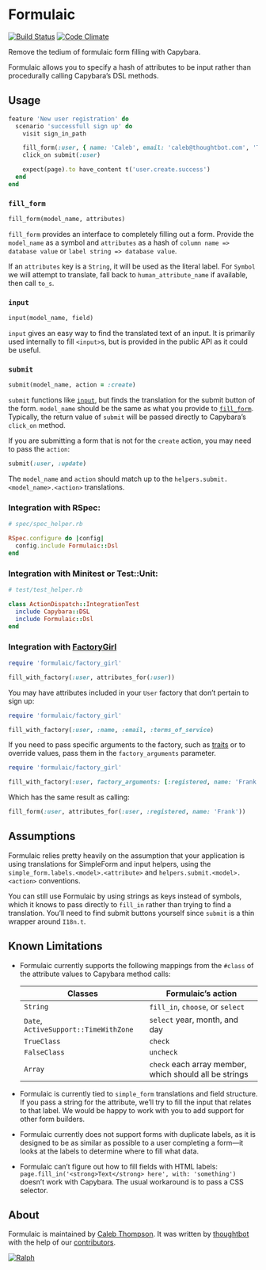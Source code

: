 # Formulaic

[![Build Status](https://travis-ci.org/thoughtbot/formulaic.png?branch=master)](https://travis-ci.org/thoughtbot/formulaic)
[![Code Climate](https://codeclimate.com/github/thoughtbot/formulaic.png)](https://codeclimate.com/github/thoughtbot/formulaic)

Remove the tedium of formulaic form filling with Capybara.

Formulaic allows you to specify a hash of attributes to be input rather than
procedurally calling Capybara’s DSL methods.

## Usage

```ruby
feature 'New user registration' do
  scenario 'successfull sign up' do
    visit sign_in_path

    fill_form(:user, { name: 'Caleb', email: 'caleb@thoughtbot.com', 'Terms of Service' => true })
    click_on submit(:user)

    expect(page).to have_content t('user.create.success')
  end
end
```


### `fill_form`

```ruby
fill_form(model_name, attributes)
```

`fill_form` provides an interface to completely filling out a form. Provide the
`model_name` as a symbol and `attributes` as a hash of
`column name => database value` or `label string => database value`.

If an `attributes` key is a `String`, it will be used as the literal label.
For `Symbol` we will attempt to translate, fall back to `human_attribute_name`
if available, then call `to_s`.

### `input`

```ruby
input(model_name, field)
```

`input` gives an easy way to find the translated text of an input. It is
primarily used internally to fill `<input>`s, but is provided in the public API
as it could be useful.

### `submit`

```ruby
submit(model_name, action = :create)
```

`submit` functions like [`input`](#input), but finds the translation for the
submit button of the form. `model_name` should be the same as what you provide
to [`fill_form`](#fill\_form). Typically, the return value of `submit` will be
passed directly to Capybara’s `click_on` method.

If you are submitting a form that is not for the `create` action, you may need
to pass the `action`:

```ruby
submit(:user, :update)
```

The `model_name` and `action` should match up to the
`helpers.submit.<model_name>.<action>` translations.

### Integration with RSpec:

```ruby
# spec/spec_helper.rb

RSpec.configure do |config|
  config.include Formulaic::Dsl
end
```

### Integration with Minitest or Test::Unit:

```ruby
# test/test_helper.rb

class ActionDispatch::IntegrationTest
  include Capybara::DSL
  include Formulaic::Dsl
end
```

### Integration with [FactoryGirl](https://github.com/thoughtbot/factory_girl)

```ruby
require 'formulaic/factory_girl'

fill_with_factory(:user, attributes_for(:user))
```

You may have attributes included in your `User` factory that don’t pertain to
sign up:

```ruby
require 'formulaic/factory_girl'

fill_with_factory(:user, :name, :email, :terms_of_service)
```

If you need to pass specific arguments to the factory, such as [traits] or to
override values, pass them in the `factory_arguments` parameter.

[traits]: https://github.com/thoughtbot/factory\_girl/blob/master/GETTING\_STARTED.md#traits

```ruby
require 'formulaic/factory_girl'

fill_with_factory(:user, factory_arguments: [:registered, name: 'Frank'])
```

Which has the same result as calling:

```ruby
fill_form(:user, attributes_for(:user, :registered, name: 'Frank'))
```

## Assumptions

Formulaic relies pretty heavily on the assumption that your application is using
translations for SimpleForm and input helpers, using the
`simple_form.labels.<model>.<attribute>` and `helpers.submit.<model>.<action>`
conventions.

You can still use Formulaic by using strings as keys instead of symbols, which
it knows to pass directly to `fill_in` rather than trying to find a translation.
You’ll need to find submit buttons yourself since `submit` is a thin wrapper
around `I18n.t`.

## Known Limitations

* Formulaic currently supports the following mappings from the `#class` of the
  attribute values to Capybara method calls:

  | Classes                               | Formulaic’s action               |
  | --------------------------------------|----------------------------------|
  | `String`                              | `fill_in`, `choose`, or `select` |
  | `Date`, `ActiveSupport::TimeWithZone` | `select` year, month, and day    |
  | `TrueClass`                           | `check`                          |
  | `FalseClass`                          | `uncheck`                        |
  | `Array`                               | `check` each array member, which should all be strings |

* Formulaic is currently tied to `simple_form` translations and field structure.
  If you pass a string for the attribute, we’ll try to fill the input that
  relates to that label. We would be happy to work with you to add support for
  other form builders.
* Formulaic currently does not support forms with duplicate labels, as it is
  designed to be as similar as possible to a user completing a form—it looks at
  the labels to determine where to fill what data.
* Formulaic can’t figure out how to fill fields with HTML labels:
  `page.fill_in('<strong>Text</strong> here', with: 'something')` doesn’t work
  with Capybara. The usual workaround is to pass a CSS selector.

## About

Formulaic is maintained by [Caleb Thompson](http://github.com/calebthompson).
It was written by [thoughtbot](http://thoughtbot.com) with the help of our
[contributors](http://github.com/thoughtbot/formulaic/contributors).

[![Ralph](http://thoughtbot.com/assets/thoughtbot-logo.png)](http://thoughtbot.com)

